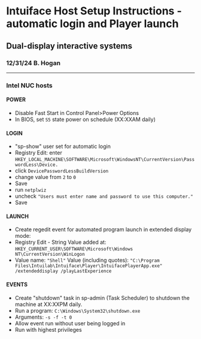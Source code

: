 # Intuiface Host Setup Instructions - automatic login and Player launch

## Dual-display interactive systems

### 12/31/24 B. Hogan

---

### Intel NUC hosts

#### POWER

- Disable Fast Start in Control Panel>Power Options  
- In BIOS, set `S5` state power on schedule (XX:XXAM daily)  

#### LOGIN

- "sp-show" user set for automatic login  
- Registry Edit: enter `HKEY_LOCAL_MACHINE\SOFTWARE\Microsoft\WindowsNT\CurrentVersion\PasswordLess\Device.`
- click `DevicePasswordLessBuildVersion`
- change value from `2` to `0`
- Save  
- run `netplwiz`  
- uncheck `"Users must enter name and password to use this computer."`
- Save  

#### LAUNCH

- Create regedit event for automated program launch in extended display mode:  
- Registry Edit - String Value added at:  `HKEY_CURRENT_USER\SOFTWARE\Microsoft\Windows NT\CurrentVersion\WinLogon`
- Value name: `"Shell"`
Value (including quotes): `"C:\Program Files\Intuilab\Intuiface\Player\IntuifacePlayerApp.exe" /extendeddisplay /playLastExperience`

#### EVENTS

- Create "shutdown" task in sp-admin (Task Scheduler) to shutdown the machine at XX:XXPM daily.
- Run a program: `C:\Windows\System32\shutdown.exe`
- Arguments: `-s -f -t 0`
- Allow event run without user being logged in  
- Run with highest privileges  
